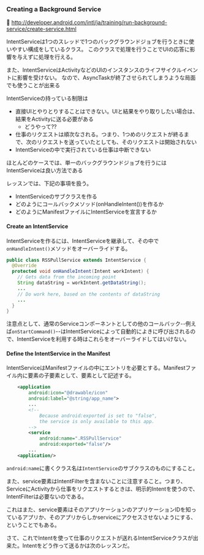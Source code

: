 ### Creating a Background Service

:eyes: http://developer.android.com/intl/ja/training/run-background-service/create-service.html

IntentServiceは1つのスレッドで1つのバックグラウンドジョブを行うときに使いやすい構成をしているクラス。
このクラスで処理を行うことでUIの応答に影響を与えずに処理を行える。

また、IntentServiceはActivityなどのUIのインスタンスのライフサイクルイベントに影響を受けない。
なので、AsyncTaskが終了させられてしまうような局面でも使うことが出来る

IntentServiceの持っている制限は

- 直接UIとやりとりすることはできない。UIと結果をやり取りしたい場合は、結果をActivityに送る必要がある
  - どうやって??
- 仕事のリクエストは順次なされる。つまり、1つめのリクエストが終るまで、次のリクエストを送っていたとしても、そのリクエストは開始されない
- IntentServiceの中で実行されている仕事は中断できない

ほとんどのケースでは、単一のバックグラウンドジョブを行うにはIntentServiceは良い方法である

レッスンでは、下記の事項を扱う。

- IntentServiceのサブクラスを作る
- どのようにコールバックメソッド(onHandleIntent())を作るか
- どのようにManifestファイルにIntentServiceを宣言するか

#### Create an IntentService

IntentServiceを作るには、IntentServiceを継承して、その中で`onHandleIntent()`メソッドをオーバーライドする。

```java
public class RSSPullService extends IntentService {
  @Override
  protected void onHandleIntent(Intent workIntent) {
    // Gets data from the incoming point
    String dataString = workIntent.getDataString();
    ...
    // Do work here, based on the contents of dataString
    ...
  }
}
```

注意点として、通常のServiceコンポーネントとしての他のコールバック--例えば`onStartCommand()`--はIntentServiceによって自動的によきに呼び出されるので、IntentServiceを利用する時はこれらをオーバーライドしてはいけない。

#### Define the IntentService in the Manifest

IntentServiceはManifestファイルの中にエントリを必要とする。Manifestファイル内に<application>要素の子要素として、<service>要素として記述する。

```xml
    <application
        android:icon="@drawable/icon"
        android:label="@string/app_name">
        ...
        <!--
            Because android:exported is set to "false",
            the service is only available to this app.
        -->
        <service
            android:name=".RSSPullService"
            android:exported="false"/>
        ...
    <application/>
```

`android:name`に書くクラス名は`IntentService`のサブクラスのものにすること。

また、service要素はIntentFilterを含まないことに注意すること。つまり、ServiceにActivityから仕事をリクエストするときは、明示的Intentを使うので、IntentFilterは必要ないのである。

これはまた、service要素はそのアプリケーションのアプリケーションIDを知っているアプリか、そのアプリからしかserviceにアクセスさせないようにする、ということでもある。

さて、これでIntentを使って仕事のリクエストが送れるIntentServiceクラスが出来た。Intentをどう作って送るかは次のレッスンだ。
